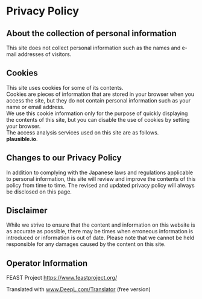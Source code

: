 # Privacy Policy

## About the collection of personal information
This site does not collect personal information such as the names and e-mail addresses of visitors.

## Cookies
This site uses cookies for some of its contents.  
Cookies are pieces of information that are stored in your browser when you access the site, but they do not contain personal information such as your name or email address.  
We use this cookie information only for the purpose of quickly displaying the contents of this site, but you can disable the use of cookies by setting your browser.  
The access analysis services used on this site are as follows.  
**plausible.io**.

## Changes to our Privacy Policy
In addition to complying with the Japanese laws and regulations applicable to personal information, this site will review and improve the contents of this policy from time to time.
The revised and updated privacy policy will always be disclosed on this page.

## Disclaimer
While we strive to ensure that the content and information on this website is as accurate as possible, there may be times when erroneous information is introduced or information is out of date.
Please note that we cannot be held responsible for any damages caused by the content on this site.

## Operator Information
FEAST Project
https://www.feastproject.org/


Translated with www.DeepL.com/Translator (free version)
